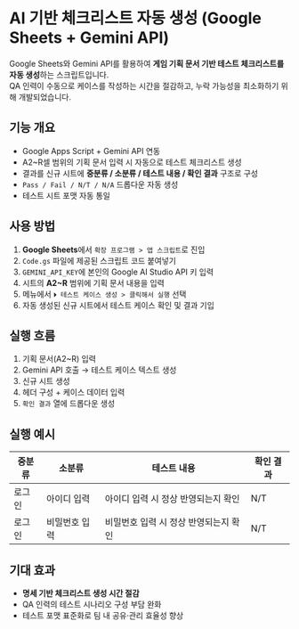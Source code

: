 # AI 기반 체크리스트 자동 생성 (Google Sheets + Gemini API)

Google Sheets와 Gemini API를 활용하여 **게임 기획 문서 기반 테스트 체크리스트를 자동 생성**하는 스크립트입니다.  
QA 인력이 수동으로 케이스를 작성하는 시간을 절감하고, 누락 가능성을 최소화하기 위해 개발되었습니다.

## 기능 개요
- Google Apps Script + Gemini API 연동
- A2~R셀 범위의 기획 문서 입력 시 자동으로 테스트 체크리스트 생성
- 결과를 신규 시트에 **중분류 / 소분류 / 테스트 내용 / 확인 결과** 구조로 구성
- `Pass / Fail / N/T / N/A` 드롭다운 자동 생성
- 테스트 시트 포맷 자동 통일

## 사용 방법
1. **Google Sheets**에서 `확장 프로그램 > 앱 스크립트`로 진입
2. `Code.gs` 파일에 제공된 스크립트 코드 붙여넣기
3. `GEMINI_API_KEY`에 본인의 Google AI Studio API 키 입력
4. 시트의 **A2~R** 범위에 기획 문서 내용을 입력
5. 메뉴에서 `⏵ 테스트 케이스 생성 > 클릭해서 실행` 선택
6. 자동 생성된 신규 시트에서 테스트 케이스 확인 및 결과 기입

## 실행 흐름
1. 기획 문서(A2~R) 입력
2. Gemini API 호출 → 테스트 케이스 텍스트 생성
3. 신규 시트 생성
4. 헤더 구성 + 케이스 데이터 입력
5. `확인 결과` 열에 드롭다운 생성

## 실행 예시
| 중분류 | 소분류 | 테스트 내용 | 확인 결과 |
|--------|--------|------------|-----------|
| 로그인 | 아이디 입력 | 아이디 입력 시 정상 반영되는지 확인 | N/T |
| 로그인 | 비밀번호 입력 | 비밀번호 입력 시 정상 반영되는지 확인 | N/T |

## 기대 효과
- **명세 기반 체크리스트 생성 시간 절감**
- QA 인력의 테스트 시나리오 구성 부담 완화
- 테스트 포맷 표준화로 팀 내 공유·관리 효율성 향상
